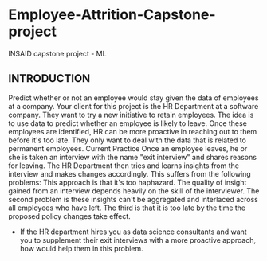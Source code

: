# Employee-Attrition-Capstone-project
INSAID capstone project - ML 

## INTRODUCTION
Predict whether or not an employee would stay given the data of employees at a company.
Your client for this project is the HR Department at a software company.
They want to try a new initiative to retain employees.
The idea is to use data to predict whether an employee is likely to leave.
Once these employees are identified, HR can be more proactive in reaching out to them before it's too late.
They only want to deal with the data that is related to permanent employees.
Current Practice Once an employee leaves, he or she is taken an interview with the name "exit interview" and shares reasons for leaving. The HR Department then tries and learns insights from the interview and makes changes accordingly.
This suffers from the following problems:<brk>
This approach is that it's too haphazard. The quality of insight gained from an interview depends heavily on the skill of the interviewer.
The second problem is these insights can't be aggregated and interlaced across all employees who have left.
The third is that it is too late by the time the proposed policy changes take effect.
- If the HR department hires you as data science consultants and want you to supplement their exit interviews with a more proactive approach, how would help them in this problem.
